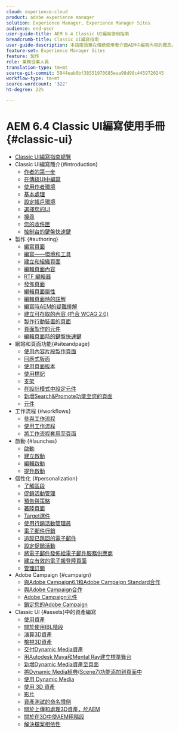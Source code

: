 ```yaml
---
cloud: experience-cloud
product: adobe experience manager
solution: Experience Manager, Experience Manager Sites
audience: end-user
user-guide-title: AEM 6.4 Classic UI編寫使用指南
breadcrumb-title: Classic UI編寫指南
user-guide-description: 本指南涵蓋在傳統使用者介面AEM中編寫內容的概念。
feature-set: Experience Manager Sites
feature: 製作
role: 業務從業人員
translation-type: tm+mt
source-git-commit: 5944eab0bf38551970685eaa98d90c4459720245
workflow-type: tm+mt
source-wordcount: '322'
ht-degree: 22%

---
```



# AEM 6.4 Classic UI編寫使用手冊{#classic-ui}

+ [Classic UI編寫指南總覽](home.md)
+ Classic UI編寫簡介{#introduction}
   + [作者的第一步](classic-page-author-first-steps.md)
   + [在傳統UI中編寫](classicui.md)
   + [使用作者環境](author-env.md)
   + [基本處理](author-env-basic-handling.md)
   + [設定帳戶環境](author-env-user-props.md)
   + [選擇您的UI](author-env-select-ui.md)
   + [搜尋](author-env-search.md)
   + [您的收件匣](author-env-inbox.md)
   + [控制台的鍵盤快速鍵](author-env-keyboard-shortcuts.md)
+ 製作 {#authoring}
   + [編寫頁面](classic-page-author.md)
   + [編寫——環境和工具](classic-page-author-env-tools.md)
   + [建立和組織頁面](classic-page-author-manage-pages.md)
   + [編輯頁面內容](classic-page-author-edit-content.md)
   + [RTF 編輯器](classic-page-author-rich-text-editor.md)
   + [發佈頁面](classic-page-author-publish-pages.md)
   + [編輯頁面屬性](classic-page-author-edit-page-properties.md)
   + [編輯頁面時的註解](classic-page-author-annotations.md)
   + [編寫時AEM的疑難排解](classic-page-author-troubleshooting.md)
   + [建立可存取的內容 (符合 WCAG 2.0)](classic-page-author-accessible-content.md)
   + [製作行動裝置的頁面](classic-feature-mobile.md)
   + [頁面製作的元件](classic-page-author-edit-mode.md)
   + [編輯頁面時的鍵盤快速鍵](classic-page-author-keyboard-shortcuts.md)
+ 網站和頁面功能{#siteandpage}
   + [使用內容片段製作頁面](classic-page-author-content-fragments.md)
   + [回應式版面](classic-page-author-responsive-layout.md)
   + [使用頁面版本](classic-page-author-work-with-versions.md)
   + [使用標記](classic-feature-tags.md)
   + [支架](classic-feature-scaffolding.md)
   + [在設計模式中設定元件](classic-page-author-design-mode.md)
   + [新增Search&amp;Promote功能至您的頁面](classic-feature-search-promote.md)
   + [元件](classic-page-author-default-components.md)
+ 工作流程 {#workflows}
   + [參與工作流程](classic-workflows-participating.md)
   + [使用工作流程](classic-workflows.md)
   + [將工作流程套用至頁面](classic-workflows-applying.md)
+ 啟動 {#launches}
   + [啟動](classic-launches.md)
   + [建立啟動 ](classic-launches-creating.md)
   + [編輯啟動](classic-launches-editing.md)
   + [提升啟動](classic-launches-promoting.md)
+ 個性化 {#personalization}
   + [了解區段](classic-personalization-campaigns-segmentation.md)
   + [促銷活動管理](classic-personalization-campaigns.md)
   + [預告與策略](classic-personalization-campaigns-teasers-strategy.md)
   + [著陸頁面](classic-personalization-campaigns-landingpage.md)
   + [Target選件](classic-personalization-campaigns-target-offers.md)
   + [使用行銷活動管理員](classic-personalization-campaigns-mktg-manager.md)
   + [電子郵件行銷](classic-personalization-campaigns-email.md)
   + [追蹤已跳回的電子郵件](classic-personalization-campaigns-email-tracking-bounces.md)
   + [設定促銷活動](classic-personalization-campaigns-setting-up-your.md)
   + [將電子郵件發佈給電子郵件服務供應商](classic-personalization-campaigns-email-newsletters.md)
   + [建立有效的電子報登陸頁面](classic-personalization-campaigns-email-landingpage.md)
   + [管理訂閱](classic-personalization-campaigns-email-subscriptions.md)
+ Adobe Campaign {#campaign}
   + [與Adobe Campaign6.1和Adobe Campaign Standard合作](classic-personalization-ac-campaign.md)
   + [與Adobe Campaign合作](classic-personalization-ac.md)
   + [Adobe Campaign元件](classic-personalization-ac-components.md)
   + [鎖定您的Adobe Campaign](classic-personalization-ac-target.md)
+ Classic UI {#assets}中的資產編寫
   + [使用資產](classicui-assets.md)
   + [關於使用IBL階段](classicui-stages-aem3d-ibl.md)
   + [演算3D資產](classicui-rendering-3d.md)
   + [檢視3D資產](classicui-view-3d-assets.md)
   + [交付Dynamic Media資產](dynamic-media-assets-delivering.md)
   + [用Autodesk Maya和Mental Ray建立標準舞台](classicui-stages-aem3d-ad-mr.md)
   + [新增Dynamic Media資產至頁面](dynamic-media-assets-adding-to-page.md)
   + [將Dynamic Media經典(Scene7)功能添加到頁面中](manage-assets-classic-s7.md)
   + [使用 Dynamic Media](dynamic-media-assets.md)
   + [使用 3D 資產](classicui-3dassets.md)
   + [影片](manage-assets-classic-s7-video.md)
   + [資產測試的命名慣例](asset-naming-conventions.md)
   + [關於上傳和處理3D資產，於AEM](classicui-upload-proc-3d.md)
   + [關於在3D中使AEM用階段](classicui-stages-aem3d.md)
   + [解決檔案相依性](classicui-upload-proc-3d-resolve-dependencies.md)
